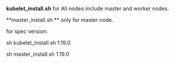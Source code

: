 
**kubelet_install.sh** for All nodes include master and worker nodes.

**master_install.sh ** only for master node.

for spec version:

sh kubelet_install.sh  1.19.0


sh master_install.sh 1.19.0
